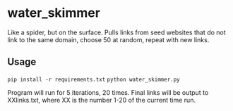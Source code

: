 # water_skimmer
Like a spider, but on the surface. Pulls links from seed websites that do not link to the same domain, choose 50 at random, repeat with new links.


## Usage
`pip install -r requirements.txt`
`python water_skimmer.py`

Program will run for 5 iterations, 20 times. Final links will be output to XXlinks.txt, where XX is the number 1-20 of the current time run.
